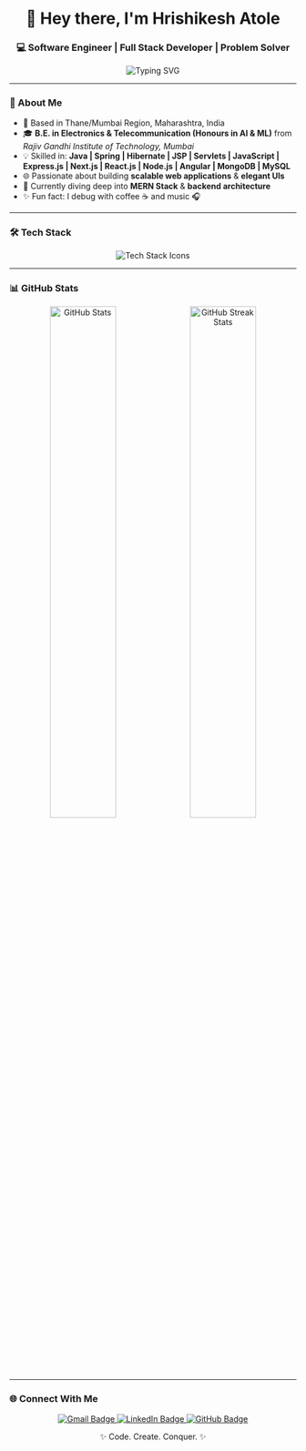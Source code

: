 <!--­­­­­­­­­­­­­­­­­­­­–––––––––––––––––––––––––––––––––––––––––––––––––––––––––-->
<h1 align="center">👋 Hey there, I'm <strong>Hrishikesh Atole</strong></h1>
<h3 align="center">💻 Software Engineer | Full Stack Developer | Problem Solver</h3>

<p align="center">
  <img src="https://readme-typing-svg.herokuapp.com?font=Fira+Code&size=22&pause=1000&color=00C2CB&center=true&vCenter=true&width=480&lines=Software+Engineer+at+Vernost;Full+Stack+Developer;Java+%7C+React+%7C+Node.js+%7C+Angular;Building+Scalable+Web+Apps;Loves+Clean+and+Elegant+Designs" alt="Typing SVG" />
</p>

---

### 🚀 About Me  
- 📍 Based in Thane/Mumbai Region, Maharashtra, India  
- 🎓 **B.E. in Electronics & Telecommunication (Honours in AI & ML)** from *Rajiv Gandhi Institute of Technology, Mumbai*  
- 💡 Skilled in: **Java | Spring | Hibernate | JSP | Servlets | JavaScript | Express.js | Next.js | React.js | Node.js | Angular | MongoDB | MySQL**  
- 🌐 Passionate about building **scalable web applications** & **elegant UIs**  
- 🧠 Currently diving deep into **MERN Stack** & **backend architecture**  
- ✨ Fun fact: I debug with coffee ☕ and music 🎧  

---

### 🛠️ Tech Stack  
<p align="center">
  <img src="https://skillicons.dev/icons?i=java,spring,hibernate,js,react,nodejs,express,nextjs,angular,mongodb,mysql,html,css,git,github,vscode" alt="Tech Stack Icons"/>
</p>

---

### 📊 GitHub Stats  
<p align="center">
  <img width="48%" src="https://github-readme-stats.vercel.app/api?username=HrishikeshAtole-24&show_icons=true&theme=tokyonight" alt="GitHub Stats"/>
  <img width="48%" src="https://github-readme-streak-stats.herokuapp.com/?user=HrishikeshAtole-24&theme=tokyonight" alt="GitHub Streak Stats"/>
</p>

---

### 🌐 Connect With Me  
<p align="center">
  <a href="mailto:rishiatole4545@gmail.com">
    <img src="https://img.shields.io/badge/Gmail-D14836?style=for-the-badge&logo=gmail&logoColor=white" alt="Gmail Badge"/>
  </a>
  <a href="https://www.linkedin.com/in/hrishikesh-atole-b07a4a256" target="_blank">
    <img src="https://img.shields.io/badge/LinkedIn-0077B5?style=for-the-badge&logo=linkedin&logoColor=white" alt="LinkedIn Badge"/>
  </a>
  <a href="https://github.com/HrishikeshAtole-24">
    <img src="https://img.shields.io/badge/GitHub-181717?style=for-the-badge&logo=github&logoColor=white" alt="GitHub Badge"/>
  </a>
</p>

<p align="center">✨ Code. Create. Conquer. ✨</p>
